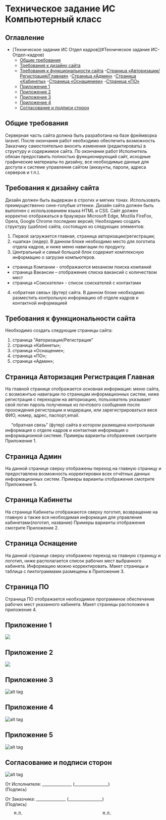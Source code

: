 # Техническое задание ИС Компьютерный класс


<!-- TOC-START -->
## Оглавление

- [Техническое задание ИС Отдел кадров](#Техническое задание ИС-Отдел-кадров)
  - [Общие требования](#Общие-требования)
  - [Требования к дизайну сайта](#Требования-к-дизайну-сайта)
  - [Требования к функциональности сайта](#Требования-к-функциональности-сайта)
    -[Страница «Авторизации/Регистрация/Главная»](#Страница-Авторизация-Регистрация-Главная)
    -[Страница «Админ»](#Страница-Админ)
    -[Страница «Кабинеты»](#Страница-Кабинеты)
    -[Страница «Оснащениеи»](#Страница-Оснащение)
    -[Cтраница «ПО»](#Страница-ПО)
  - [Приложение 1](#Приложение-1)
  - [Приложение 2](#Приложение-2)
  - [Приложение 3](#Приложение-3)
  - [Приложение 4](#Приложение-4)
  - [Согласование и подписи сторон](#Согласование-и-подписи-сторон)
<!-- TOC-END -->


## Общие требования

Серверная часть сайта должна быть разработана на базе фреймворка laravel. После окончания работ необходимо обеспечить возможность Заказчику самостоятельно вносить изменения (редактировать) в структуру и содержимое сайта.
По окончании работ Исполнитель обязан предоставить полностью функционирующий сайт, исходные графические материалы по дизайну, все необходимые данные для доступа к системе управления сайтом (аккаунты, пароли, адреса серверов и т.п.).


## Требования к дизайну сайта

Дизайн должен быть выдержан в строгих и мягких тонах. Использовать преимущественно сине-голубые оттенки. Дизайн сайта должен быть выполнен с использованием языка HTML и CSS.
Сайт должен корректно отображаться в браузерах Microsoft Edge, Mozilla FireFox, Opera, Google Chrome последних версий; 
Необходимо создать структуру (шаблон) сайта, состоящую из следующих элементов:
1.	Первой загружается главная, страница авторизации/регистрации;
2.	«шапка» (хедер). В данном блоке необходимо место для логотипа отдела кадров, и ниже меню навигации по продукту.
3.	Центральный и самый большой блок содержит комплексную информацию о загрузке компьютеров.
- страница Компании - отображаются механизм поиска компаний 
- страница Вакансии – отображение списка вакансий с количеством мест
- страница «Соискатели» - список соискателей с контактами
4.	«обратная связь» (футер) сайта. В данном блоке необходимо разместить контрольную информацию об отделе кадров и контактной информацией 


## Требования к функциональности сайта

Необходимо создать следующие страницы сайта:
1.	страница "Авторизация/Регистрация"
2.	страница «Кабинеты»;
3.	страница «Оснащение»;
4.	страница «ПО»;
5.	страница «Админ»;
 
## Страница Авторизация Регистрация Главная
На главной странице отображается основная информация: меню сайта, с возможнтью навигации по страницам информационных систем, ниже регистрация с переходом на авторизацию, пользователь указывает свой логин пароль полученные из почтового сообщения после прохождения регистрации и модерации, или зарегистрироваться веся ФИО, номер, адрес, паспорт,email. 

&nbsp;&nbsp;&nbsp;&nbsp;&nbsp;“обратная связь” (футер) сайта в котором размещена контрольная  информация о отделе кадров и контактная информация о информационной системе.
Примеры варианты отображения смотрите Приложение 1.


## Страница Админ
На данной странице сверху отображены переход на главную страницу и предоставлена возможность корректировки всех отчётных данных информационных систем. Примеры варианты отображения смотрите Приложение 5.

## Страница Кабинеты
На странице Кабинеты отображаются сверху логотип, возвращение на главную а также вся необходимая информация для управления кабинетами(логотип, название)
Примеры варианты отображения смотрите Приложение 2.



## Страница Оснащение
На данной странице сверху отображено переход на главную страницу и логотип, ниже располагается список рабочих мест выбранного кабинета.
 Информацию можно корректировать. Макет страницы и таблица с пиктограммами размещены в Приложение 3.



## Страница ПО
Страница ПО отображается необходимое программное обеспечение рабочих мест указанного кабинета.
 Макет страницы расположен в приложение 4.




## Приложение 1



 <image src = "https://github.com/Dinastyfun2/TZ/blob/main/Авторизация%2CРегистрация.png">



## Приложение 2



 <image src = "https://github.com/Dinastyfun2/TZ/blob/main/Кабинеты.png">



## Приложение 3



  ![alt tag](https://github.com/vishhh1/vishhh1/blob/main/3.jpg?raw=true)



## Приложение 4



  ![alt tag](https://github.com/vishhh1/vishhh1/blob/main/4.jpg?raw=true)




## Приложение 5



  ![alt tag](https://github.com/vishhh1/vishhh1/blob/main/5.jpg?raw=true)




## Согласование и подписи сторон



  ![alt tag](https://github.com/vishhh1/vishhh1/blob/main/Screenshot_1.png?raw=true)

От  Исполнителя:  _______________ (_________________)      	
                                      (Подпись)              			


От Заказчика: 
_______________ (_________________)      		 
                     (Подпись)                  				
         

         
        М.П.               						М.П.
